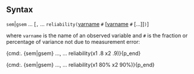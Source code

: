 ## Syntax

`sem`\|`gsem` ... \[`,` ...
`reliability(`[varname](http://www.stata.com/help.cgi?varname)
`#`
\[[varname](http://www.stata.com/help.cgi?varname)
`#` \[...\]\]`)`\]

where `varname` is the name of an observed variable and `#` is the
fraction or percentage of variance not due to measurement error:

{cmd:. {sem\|gsem} ..., ... reliability(x1 .8 x2 .9)}{p\_end}

{cmd:. {sem\|gsem} ..., ... reliability(x1 80% x2 90%)}{p\_end}
